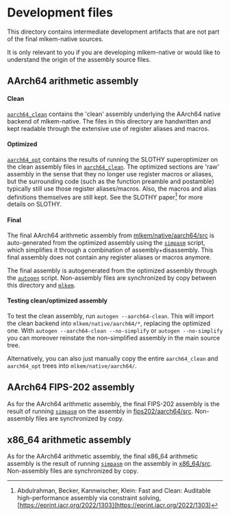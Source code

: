 [//]: # (SPDX-License-Identifier: CC-BY-4.0)

# Development files

This directory contains intermediate development artifacts that are not part of the final mlkem-native sources.

It is only relevant to you if you are developing mlkem-native or would like to understand the origin
of the assembly source files.

## AArch64 arithmetic assembly

#### Clean

[`aarch64_clean`](aarch64_clean) contains the 'clean' assembly underlying the AArch64 native backend of mlkem-native.
The files in this directory are handwritten and kept readable through the extensive use of register aliases and macros.

#### Optimized

[`aarch64_opt`](aarch64_opt) contains the results of running the SLOTHY superoptimizer on the clean assembly files in [`aarch64_clean`](aarch64_clean).
The optimized sections are 'raw' assembly in the sense that they no longer use register macros or aliases, but the surrounding code (such as the
function preamble and postamble) typically still use those register aliases/macros. Also, the macros and alias
definitions themselves are still kept. See the SLOTHY paper[^SLOTHY_Paper] for more details on SLOTHY.

#### Final

The final AArch64 arithmetic assembly from [mlkem/native/aarch64/src](../mlkem/native/aarch64/src) is auto-generated
from the optimized assembly using the [`simpasm`](../scripts/simpasm) script, which simplifies it through a combination
of assembly+disassembly. This final assembly does not contain any register aliases or macros anymore.

The final assembly is autogenerated from the optimized assembly through the [`autogen`](../scripts/autogen) script.
Non-assembly files are synchronized by copy between this directory and [`mlkem`](../mlkem).

#### Testing clean/optimized assembly

To test the clean assembly, run `autogen --aarch64-clean`. This will import the clean backend into `mlkem/native/aarch64/*`,
replacing the optimized one. With `autogen --aarch64-clean --no-simplify` or `autogen --no-simplify` you can moreover reinstate
the non-simplified assembly in the main source tree.

Alternatively, you can also just manually copy the entire `aarch64_clean` and `aarch64_opt` trees into `mlkem/native/aarch64/`.

## AArch64 FIPS-202 assembly

As for the AArch64 arithmetic assembly, the final FIPS-202 assembly is the result of running [`simpasm`](../scripts/simpasm)
on the assembly in [fips202/aarch64/src](fips202/aarch64/src). Non-assembly files are synchronized by copy.

## x86_64 arithmetic assembly

As for the AArch64 arithmetic assembly, the final x86_64 arithmetic assembly is the result of running [`simpasm`](../scripts/simpasm)
on the assembly in [x86_64/src](x86_64/src). Non-assembly files are synchronized by copy.

<!--- bibliography --->
[^SLOTHY]: Abdulrahman, Becker, Kannwischer, Klein: SLOTHY superoptimizer, [https://github.com/slothy-optimizer/slothy/](https://github.com/slothy-optimizer/slothy/)
[^SLOTHY_Paper]: Abdulrahman, Becker, Kannwischer, Klein: Fast and Clean: Auditable high-performance assembly via constraint solving, [https://eprint.iacr.org/2022/1303](https://eprint.iacr.org/2022/1303)
